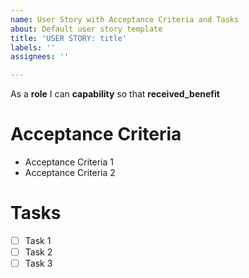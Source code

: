 ```yaml
---
name: User Story with Acceptance Criteria and Tasks
about: Default user story template
title: 'USER STORY: title'
labels: ''
assignees: ''

---
```


As a **role** I can **capability** so that **received_benefit**

# Acceptance Criteria

 - Acceptance Criteria 1
 - Acceptance Criteria 2


# Tasks

- [ ] Task 1
- [ ] Task 2
- [ ] Task 3
